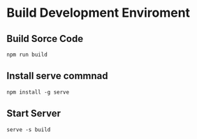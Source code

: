 # Build Development Enviroment

## Build Sorce Code

`npm run build`

## Install serve commnad

`npm install -g serve`

## Start Server

`serve -s build`

